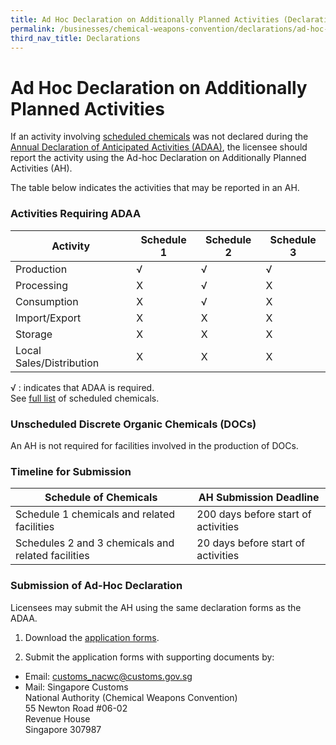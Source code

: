 ```yaml
---
title: Ad Hoc Declaration on Additionally Planned Activities (Declarations)
permalink: /businesses/chemical-weapons-convention/declarations/ad-hoc-declaration-on-additionally-planned-activities/
third_nav_title: Declarations
---
```

# Ad Hoc Declaration on Additionally Planned Activities

If an activity involving  [scheduled chemicals](/businesses/chemical-weapons-convention/controlled-chemicals) was not declared during the  [Annual Declaration of Anticipated Activities (ADAA)](/businesses/chemical-weapons-convention/declarations/annual-declaration-for-anticipated-activities-adaa), the licensee should report the activity using the Ad-hoc Declaration on Additionally Planned Activities (AH).

The table below indicates the activities that may be reported in an AH.

### Activities Requiring ADAA

| Activity | Schedule 1 | Schedule 2 | Schedule 3 |
|---|---|---|---|
| Production | √ | √ | √ |
| Processing | X | √ | X |
| Consumption | X | √ | X |
| Import/Export | X | X | X |
| Storage | X | X | X |
| Local Sales/Distribution | X | X | X |

√ : indicates that ADAA is required.   
See [full list](/files/businesses/guide_to_nacwc_licence_2023.pdf) of scheduled chemicals.

### Unscheduled Discrete Organic Chemicals (DOCs)

An AH is not required for facilities involved in the production of DOCs.


### Timeline for Submission

| Schedule of Chemicals | AH Submission Deadline |
|-----------------------|------------------------|
| Schedule 1 chemicals and related facilities | 200 days before start of activities| 
| Schedules 2 and 3 chemicals and related facilities | 20 days before start of activities |



### Submission of Ad-Hoc Declaration

Licensees may submit the AH using the same declaration forms as the ADAA.

1) Download the  [application forms](/eservices/customs-forms-and-service-links).

2) Submit the application forms with supporting documents by:

-   Email:  [customs_nacwc@customs.gov.sg](mailto:customs_nacwc@customs.gov.sg)
-   Mail: Singapore Customs  
    National Authority (Chemical Weapons Convention)  
    55 Newton Road #06-02  
    Revenue House  
    Singapore 307987